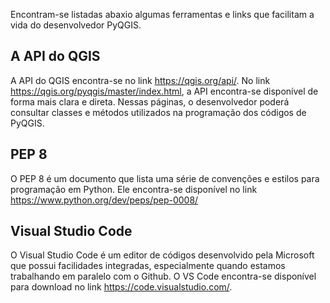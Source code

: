 Encontram-se listadas abaxio algumas ferramentas e links que facilitam a vida do desenvolvedor PyQGIS.

## A API do QGIS

A API do QGIS encontra-se no link <https://qgis.org/api/>. No link <https://qgis.org/pyqgis/master/index.html>, a API encontra-se disponível de forma mais clara e direta. Nessas páginas, o desenvolvedor poderá consultar classes e métodos utilizados na programação dos códigos de PyQGIS.

## PEP 8

O PEP 8 é um documento que lista uma série de convenções e estilos para programação em Python. Ele encontra-se disponível no link <https://www.python.org/dev/peps/pep-0008/>

## Visual Studio Code

O Visual Studio Code é um editor de códigos desenvolvido pela Microsoft que possui facilidades integradas, especialmente quando estamos trabalhando em paralelo com o Github. O VS Code encontra-se disponível para download no link <https://code.visualstudio.com/>.